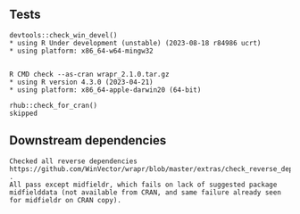 
## Tests

    devtools::check_win_devel()
    * using R Under development (unstable) (2023-08-18 r84986 ucrt)
    * using platform: x86_64-w64-mingw32


    R CMD check --as-cran wrapr_2.1.0.tar.gz 
    * using R version 4.3.0 (2023-04-21)
    * using platform: x86_64-apple-darwin20 (64-bit)

    rhub::check_for_cran()
    skipped


## Downstream dependencies

    Checked all reverse dependencies https://github.com/WinVector/wrapr/blob/master/extras/check_reverse_dependencies.md .
    All pass except midfieldr, which fails on lack of suggested package midfielddata (not available from CRAN, and same failure already seen for midfieldr on CRAN copy).

